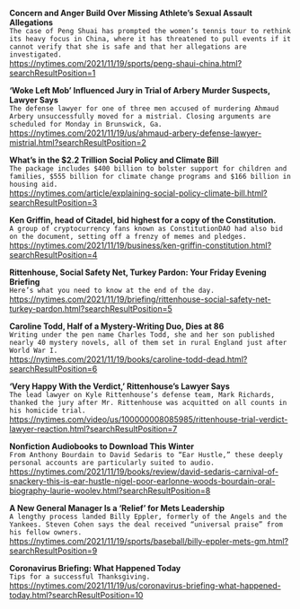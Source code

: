 **Concern and Anger Build Over Missing Athlete’s Sexual Assault Allegations**\
`The case of Peng Shuai has prompted the women’s tennis tour to rethink its heavy focus in China, where it has threatened to pull events if it cannot verify that she is safe and that her allegations are investigated.`\
https://nytimes.com/2021/11/19/sports/peng-shaui-china.html?searchResultPosition=1

**‘Woke Left Mob’ Influenced Jury in Trial of Arbery Murder Suspects, Lawyer Says**\
`The defense lawyer for one of three men accused of murdering Ahmaud Arbery unsuccessfully moved for a mistrial. Closing arguments are scheduled for Monday in Brunswick, Ga.`\
https://nytimes.com/2021/11/19/us/ahmaud-arbery-defense-lawyer-mistrial.html?searchResultPosition=2

**What’s in the $2.2 Trillion Social Policy and Climate Bill**\
`The package includes $400 billion to bolster support for children and families, $555 billion for climate change programs and $166 billion in housing aid.`\
https://nytimes.com/article/explaining-social-policy-climate-bill.html?searchResultPosition=3

**Ken Griffin, head of Citadel, bid highest for a copy of the Constitution.**\
`A group of cryptocurrency fans known as ConstitutionDAO had also bid on the document, setting off a frenzy of memes and pledges.`\
https://nytimes.com/2021/11/19/business/ken-griffin-constitution.html?searchResultPosition=4

**Rittenhouse, Social Safety Net, Turkey Pardon: Your Friday Evening Briefing**\
`Here’s what you need to know at the end of the day.`\
https://nytimes.com/2021/11/19/briefing/rittenhouse-social-safety-net-turkey-pardon.html?searchResultPosition=5

**Caroline Todd, Half of a Mystery-Writing Duo, Dies at 86**\
`Writing under the pen name Charles Todd, she and her son published nearly 40 mystery novels, all of them set in rural England just after World War I.`\
https://nytimes.com/2021/11/19/books/caroline-todd-dead.html?searchResultPosition=6

**‘Very Happy With the Verdict,’ Rittenhouse’s Lawyer Says**\
`The lead lawyer on Kyle Rittenhouse’s defense team, Mark Richards, thanked the jury after Mr. Rittenhouse was acquitted on all counts in his homicide trial.`\
https://nytimes.com/video/us/100000008085985/rittenhouse-trial-verdict-lawyer-reaction.html?searchResultPosition=7

**Nonfiction Audiobooks to Download This Winter**\
`From Anthony Bourdain to David Sedaris to “Ear Hustle,” these deeply personal accounts are particularly suited to audio.`\
https://nytimes.com/2021/11/19/books/review/david-sedaris-carnival-of-snackery-this-is-ear-hustle-nigel-poor-earlonne-woods-bourdain-oral-biography-laurie-woolev.html?searchResultPosition=8

**A New General Manager Is a ‘Relief’ for Mets Leadership**\
`A lengthy process landed Billy Eppler, formerly of the Angels and the Yankees. Steven Cohen says the deal received “universal praise” from his fellow owners.`\
https://nytimes.com/2021/11/19/sports/baseball/billy-eppler-mets-gm.html?searchResultPosition=9

**Coronavirus Briefing: What Happened Today**\
`Tips for a successful Thanksgiving.`\
https://nytimes.com/2021/11/19/us/coronavirus-briefing-what-happened-today.html?searchResultPosition=10

